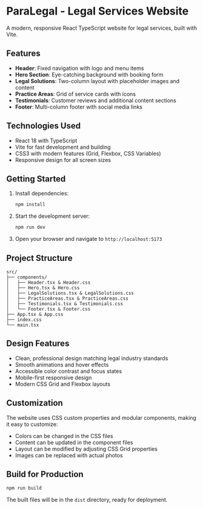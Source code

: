 # ParaLegal - Legal Services Website

A modern, responsive React TypeScript website for legal services, built with Vite.

## Features

- **Header**: Fixed navigation with logo and menu items
- **Hero Section**: Eye-catching background with booking form
- **Legal Solutions**: Two-column layout with placeholder images and content
- **Practice Areas**: Grid of service cards with icons
- **Testimonials**: Customer reviews and additional content sections
- **Footer**: Multi-column footer with social media links

## Technologies Used

- React 18 with TypeScript
- Vite for fast development and building
- CSS3 with modern features (Grid, Flexbox, CSS Variables)
- Responsive design for all screen sizes

## Getting Started

1. Install dependencies:
   ```bash
   npm install
   ```

2. Start the development server:
   ```bash
   npm run dev
   ```

3. Open your browser and navigate to `http://localhost:5173`

## Project Structure

```
src/
├── components/
│   ├── Header.tsx & Header.css
│   ├── Hero.tsx & Hero.css
│   ├── LegalSolutions.tsx & LegalSolutions.css
│   ├── PracticeAreas.tsx & PracticeAreas.css
│   ├── Testimonials.tsx & Testimonials.css
│   └── Footer.tsx & Footer.css
├── App.tsx & App.css
├── index.css
└── main.tsx
```

## Design Features

- Clean, professional design matching legal industry standards
- Smooth animations and hover effects
- Accessible color contrast and focus states
- Mobile-first responsive design
- Modern CSS Grid and Flexbox layouts

## Customization

The website uses CSS custom properties and modular components, making it easy to customize:

- Colors can be changed in the CSS files
- Content can be updated in the component files
- Layout can be modified by adjusting CSS Grid properties
- Images can be replaced with actual photos

## Build for Production

```bash
npm run build
```

The built files will be in the `dist` directory, ready for deployment.